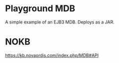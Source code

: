 # Playground MDB

A simple example of an EJB3 MDB. Deploys as a JAR.

# NOKB

https://kb.novaordis.com/index.php/MDB#API

